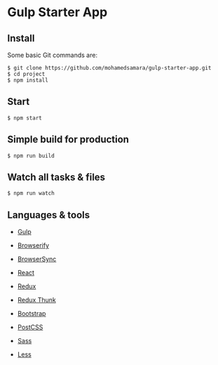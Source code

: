 # Gulp Starter App

## Install

Some basic Git commands are:

```
$ git clone https://github.com/mohamedsamara/gulp-starter-app.git
$ cd project
$ npm install

```

## Start

```
$ npm start

```

## Simple build for production

```
$ npm run build

```

## Watch all tasks & files

```
$ npm run watch

```

## Languages & tools

- [Gulp](https://gulpjs.com/)

- [Browserify](http://browserify.org/)

- [BrowserSync](https://www.browsersync.io/)

- [React](https://reactjs.org/)

- [Redux](https://redux.js.org/)

- [Redux Thunk](https://github.com/reduxjs/redux-thunk)

- [Bootstrap](https://getbootstrap.com/)

- [PostCSS](https://postcss.org/)

- [Sass](https://sass-lang.com/)

- [Less](http://lesscss.org/)
